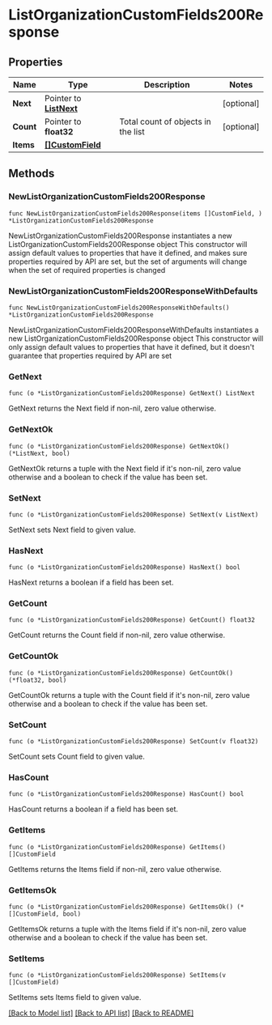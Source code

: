 # ListOrganizationCustomFields200Response

## Properties

Name | Type | Description | Notes
------------ | ------------- | ------------- | -------------
**Next** | Pointer to [**ListNext**](ListNext.md) |  | [optional] 
**Count** | Pointer to **float32** | Total count of objects in the list | [optional] 
**Items** | [**[]CustomField**](CustomField.md) |  | 

## Methods

### NewListOrganizationCustomFields200Response

`func NewListOrganizationCustomFields200Response(items []CustomField, ) *ListOrganizationCustomFields200Response`

NewListOrganizationCustomFields200Response instantiates a new ListOrganizationCustomFields200Response object
This constructor will assign default values to properties that have it defined,
and makes sure properties required by API are set, but the set of arguments
will change when the set of required properties is changed

### NewListOrganizationCustomFields200ResponseWithDefaults

`func NewListOrganizationCustomFields200ResponseWithDefaults() *ListOrganizationCustomFields200Response`

NewListOrganizationCustomFields200ResponseWithDefaults instantiates a new ListOrganizationCustomFields200Response object
This constructor will only assign default values to properties that have it defined,
but it doesn't guarantee that properties required by API are set

### GetNext

`func (o *ListOrganizationCustomFields200Response) GetNext() ListNext`

GetNext returns the Next field if non-nil, zero value otherwise.

### GetNextOk

`func (o *ListOrganizationCustomFields200Response) GetNextOk() (*ListNext, bool)`

GetNextOk returns a tuple with the Next field if it's non-nil, zero value otherwise
and a boolean to check if the value has been set.

### SetNext

`func (o *ListOrganizationCustomFields200Response) SetNext(v ListNext)`

SetNext sets Next field to given value.

### HasNext

`func (o *ListOrganizationCustomFields200Response) HasNext() bool`

HasNext returns a boolean if a field has been set.

### GetCount

`func (o *ListOrganizationCustomFields200Response) GetCount() float32`

GetCount returns the Count field if non-nil, zero value otherwise.

### GetCountOk

`func (o *ListOrganizationCustomFields200Response) GetCountOk() (*float32, bool)`

GetCountOk returns a tuple with the Count field if it's non-nil, zero value otherwise
and a boolean to check if the value has been set.

### SetCount

`func (o *ListOrganizationCustomFields200Response) SetCount(v float32)`

SetCount sets Count field to given value.

### HasCount

`func (o *ListOrganizationCustomFields200Response) HasCount() bool`

HasCount returns a boolean if a field has been set.

### GetItems

`func (o *ListOrganizationCustomFields200Response) GetItems() []CustomField`

GetItems returns the Items field if non-nil, zero value otherwise.

### GetItemsOk

`func (o *ListOrganizationCustomFields200Response) GetItemsOk() (*[]CustomField, bool)`

GetItemsOk returns a tuple with the Items field if it's non-nil, zero value otherwise
and a boolean to check if the value has been set.

### SetItems

`func (o *ListOrganizationCustomFields200Response) SetItems(v []CustomField)`

SetItems sets Items field to given value.



[[Back to Model list]](../README.md#documentation-for-models) [[Back to API list]](../README.md#documentation-for-api-endpoints) [[Back to README]](../README.md)


